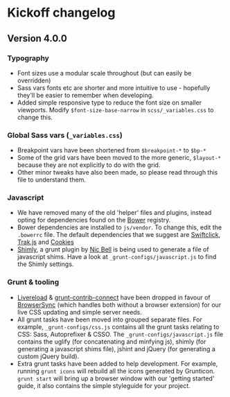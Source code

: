 # Kickoff changelog

## Version 4.0.0
### Typography
 * Font sizes use a modular scale throughout (but can easily be overridden)
 * Sass vars fonts etc are shorter and more intuitive to use - hopefully they'll be easier to remember when developing.
 * Added simple responsive type to reduce the font size on smaller viewports. Modify `$font-size-base-narrow` in `scss/_variables.css` to change this.

### Global Sass vars (`_variables.css`)
* Breakpoint vars have been shortened from `$breakpoint-*` to `$bp-*`
* Some of the grid vars have been moved to the more generic, `$layout-*` because they are not explicitly to do with the grid.
* Other minor tweaks have also been made, so please read through this file to understand them.

### Javascript
* We have removed many of the old 'helper' files and plugins, instead opting for dependencies found on the [Bower](http://bower.io) registry.
* Bower dependencies are installed to `js/vendor`. To change this, edit the `.bowerrc` file. The default dependencies that we suggest are [Swiftclick](), [Trak.js]() and [Cookies]()
* [Shimly](http://github.com/nicbell/shimly), a grunt plugin by [Nic Bell](http://github.com/nicbell) is being used to generate a file of javascript shims. Have a look at `_grunt-configs/javascript.js` to find the Shimly settings.

### Grunt & tooling
* [Livereload](http://livereload.com/) & [grunt-contrib-connect](https://github.com/grunt-contrib-connect) have been dropped in favour of [BrowserSync](http://www.browsersync.io/docs/grunt/) (which handles both without a browser extension) for our live CSS updating and simple server needs.
* All grunt tasks have been moved into grouped separate files. For example, `_grunt-configs/css.js` contains all the grunt tasks relating to CSS: Sass, Autoprefixer & CSSO. The `_grunt-configs/javascript.js` file contains the uglify (for concatenating and minfying js), shimly (for generating a javascript shims file), jshint and jQuery (for generating a custom jQuery build).
* Extra grunt tasks have been added to help development. For example, running `grunt icons` will rebuild all the icons generated by Grunticon. `grunt start` will bring up a browser window with our 'getting started' guide, it also contains the simple styleguide for your project.
